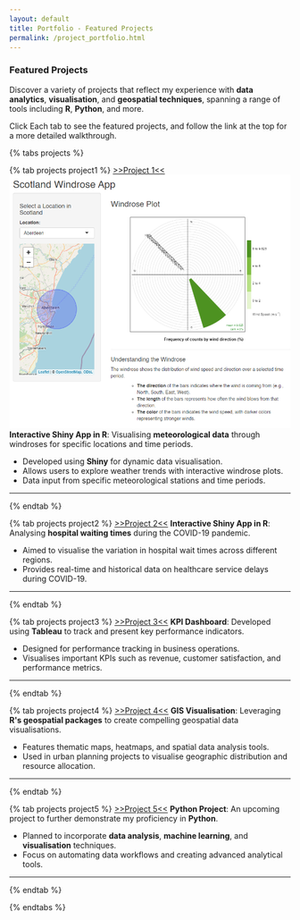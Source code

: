 ```yaml
---
layout: default
title: Portfolio - Featured Projects
permalink: /project_portfolio.html
---
```

### Featured Projects

Discover a variety of projects that reflect my experience with **data analytics**, **visualisation**, and **geospatial techniques**, spanning a range of tools including **R**, **Python**, and more.

Click Each tab to see the featured projects, and follow the link at the top for a more detailed walkthrough.

{% tabs projects %}
  
  {% tab projects project1 %}
  [>>Project 1<<](./_posts/2025-01-24-project1.markdown)
  ![Project Screenshot](\assets\images\project_1.png)
  **Interactive Shiny App in R**: Visualising **meteorological data** through windroses for specific locations and time periods.
  
  - Developed using **Shiny** for dynamic data visualisation.
  - Allows users to explore weather trends with interactive windrose plots.
  - Data input from specific meteorological stations and time periods.
  
  <hr>
  {% endtab %}
  
  {% tab projects project2 %}
  [>>Project 2<<](./_posts/2025-01-24-project2.markdown)
  **Interactive Shiny App in R**: Analysing **hospital waiting times** during the COVID-19 pandemic.
  
  - Aimed to visualise the variation in hospital wait times across different regions.
  - Provides real-time and historical data on healthcare service delays during COVID-19.
  
  <hr>
  {% endtab %}
  
  {% tab projects project3 %}
  [>>Project 3<<](./_posts/2025-01-24-project3.markdown)
  **KPI Dashboard**: Developed using **Tableau** to track and present key performance indicators.
  
  - Designed for performance tracking in business operations.
  - Visualises important KPIs such as revenue, customer satisfaction, and performance metrics.
  
  <hr>
  {% endtab %}
  
  {% tab projects project4 %}
  [>>Project 4<<](./_posts/2025-01-24-project4.markdown)
  **GIS Visualisation**: Leveraging **R's geospatial packages** to create compelling geospatial data visualisations.
  
  - Features thematic maps, heatmaps, and spatial data analysis tools.
  - Used in urban planning projects to visualise geographic distribution and resource allocation.
  
  <hr>
  {% endtab %}
  
  {% tab projects project5 %}
  [>>Project 5<<](./_posts/2025-01-24-project5.markdown)
  **Python Project**: An upcoming project to further demonstrate my proficiency in **Python**.
  
  - Planned to incorporate **data analysis**, **machine learning**, and **visualisation** techniques.
  - Focus on automating data workflows and creating advanced analytical tools.
  
  <hr>
  {% endtab %}
  
{% endtabs %}